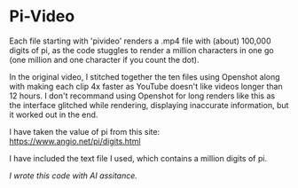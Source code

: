 # Pi-Video

Each file starting with 'pivideo' renders a .mp4 file with (about) 100,000 digits of pi, as the code stuggles to render a million characters in one go (one million and one character if you count the dot).

In the original video, I stitched together the ten files using Openshot along with making each clip 4x faster as YouTube doesn't like videos longer than 12 hours. I don't recommand using Openshot for long renders like this as the interface glitched while rendering, displaying inaccurate information, but it worked out in the end.

I have taken the value of pi from this site: https://www.angio.net/pi/digits.html

I have included the text file I used, which contains a million digits of pi.

*I wrote this code with AI assitance.*
